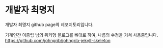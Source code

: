 # 개발자 최명지

개발자 최명지 github page의 레포지토리입니다.

기계인간 이종립 님의 위키형 블로그를 뼈대로 하여, 나름의 수정을 거쳐 사용중입니다.
https://github.com/johngrib/johngrib-jekyll-skeleton

